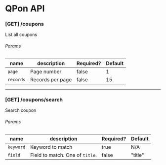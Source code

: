 # QPon API

### [GET] /coupons

List all coupons

###### Params

|       name      |         description   | Required? |  Default |
|-----------------|-----------------------|-----------|----------|
|     `page`      |  Page number          |     false |     1    |
|     `records`   |  Records per page     |     false |     15   |

---

### [GET] /coupons/search

Search coupon

###### Params

|       name      |         description                    |  Required? |  Default | 
|-----------------|----------------------------------------|------------|----------|
|     `keyword`   |  Keyword to match                      |  true      |    N/A   |
|     `field`     |  Field to match. One of `title`.       |   false    |   "title"|